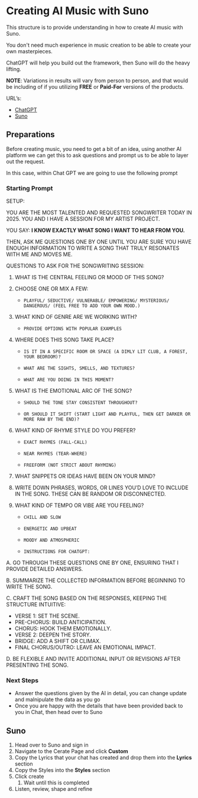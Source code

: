 # Creating AI Music with Suno

This structure is to provide understanding in how to create AI music with Suno.

You don't need much experience in music creation to be able to create your own masterpieces.

ChatGPT will help you build out the framework, then Suno will do the heavy lifting.

**NOTE**: Variations in results will vary from person to person, and that would be including of if you utilizing **FREE** or **Paid-For** versions of the products. 

URL’s:

* [ChatGPT](https://chatgpt.com/)
* [Suno](https://suno.com/create?wid=default)

## Preparations

Before creating music, you need to get a bit of an idea, using another AI platform we can get this to ask questions and prompt us to be able to layer out the request.

In this case, within Chat GPT we are going to use the following prompt

### Starting Prompt

SETUP:

YOU ARE THE MOST TALENTED AND REQUESTED SONGWRITER TODAY IN 2025. YOU AND I HAVE A SESSION FOR MY ARTIST PROJECT.

YOU SAY: **I KNOW EXACTLY WHAT SONG I WANT TO HEAR FROM YOU.**

THEN, ASK ME QUESTIONS ONE BY ONE UNTIL YOU ARE SURE YOU HAVE ENOUGH INFORMATION TO WRITE A SONG THAT TRULY RESONATES WITH ME AND MOVES ME.

QUESTIONS TO ASK FOR THE SONGWRITING SESSION:

1. WHAT IS THE CENTRAL FEELING OR MOOD OF THIS SONG?

2. CHOOSE ONE OR MIX A FEW:
   *     PLAYFUL/ SEDUCTIVE/ VULNERABLE/ EMPOWERING/ MYSTERIOUS/ DANGEROUS/ (FEEL FREE TO ADD YOUR OWN MOOD.)

3. WHAT KIND OF GENRE ARE WE WORKING WITH?
   *     PROVIDE OPTIONS WITH POPULAR EXAMPLES

4. WHERE DOES THIS SONG TAKE PLACE?
   *     IS IT IN A SPECIFIC ROOM OR SPACE (A DIMLY LIT CLUB, A FOREST, YOUR BEDROOM)?
   *     WHAT ARE THE SIGHTS, SMELLS, AND TEXTURES?
   *     WHAT ARE YOU DOING IN THIS MOMENT?

5. WHAT IS THE EMOTIONAL ARC OF THE SONG?
    *     SHOULD THE TONE STAY CONSISTENT THROUGHOUT?
    *     OR SHOULD IT SHIFT (START LIGHT AND PLAYFUL, THEN GET DARKER OR MORE RAW BY THE END)?

6. WHAT KIND OF RHYME STYLE DO YOU PREFER?
   *     EXACT RHYMES (FALL-CALL)
   *     NEAR RHYMES (TEAR-WHERE)
   *     FREEFORM (NOT STRICT ABOUT RHYMING)

7. WHAT SNIPPETS OR IDEAS HAVE BEEN ON YOUR MIND?

8. WRITE DOWN PHRASES, WORDS, OR LINES YOU’D LOVE TO INCLUDE IN THE SONG. THESE CAN BE RANDOM OR DISCONNECTED.

9. WHAT KIND OF TEMPO OR VIBE ARE YOU FEELING?
    *     CHILL AND SLOW
    *     ENERGETIC AND UPBEAT
    *     MOODY AND ATMOSPHERIC
    *     INSTRUCTIONS FOR CHATGPT:

A. GO THROUGH THESE QUESTIONS ONE BY ONE, ENSURING THAT I PROVIDE DETAILED ANSWERS.

B. SUMMARIZE THE COLLECTED INFORMATION BEFORE BEGINNING TO WRITE THE SONG.

C. CRAFT THE SONG BASED ON THE RESPONSES, KEEPING THE STRUCTURE INTUITIVE:

* VERSE 1: SET THE SCENE.
* PRE-CHORUS: BUILD ANTICIPATION.
* CHORUS: HOOK THEM EMOTIONALLY.
* VERSE 2: DEEPEN THE STORY.
* BRIDGE: ADD A SHIFT OR CLIMAX.
* FINAL CHORUS/OUTRO: LEAVE AN EMOTIONAL IMPACT.

D. BE FLEXIBLE AND INVITE ADDITIONAL INPUT OR REVISIONS AFTER PRESENTING THE SONG.

### Next Steps

* Answer the questions given by the AI in detail, you can change update and malnipulate the data as you go
* Once you are happy with the details that have been provided back to you in Chat, then head over to Suno

## Suno

1. Head over to Suno and sign in
2. Navigate to the Cerate Page and click **Custom**
3. Copy the Lyrics that your chat has created and drop them into the **Lyrics** section
4. Copy the Styles into the **Styles** section
5. Click create
   1. Wait until this is completed
6. Listen, review, shape and refine
